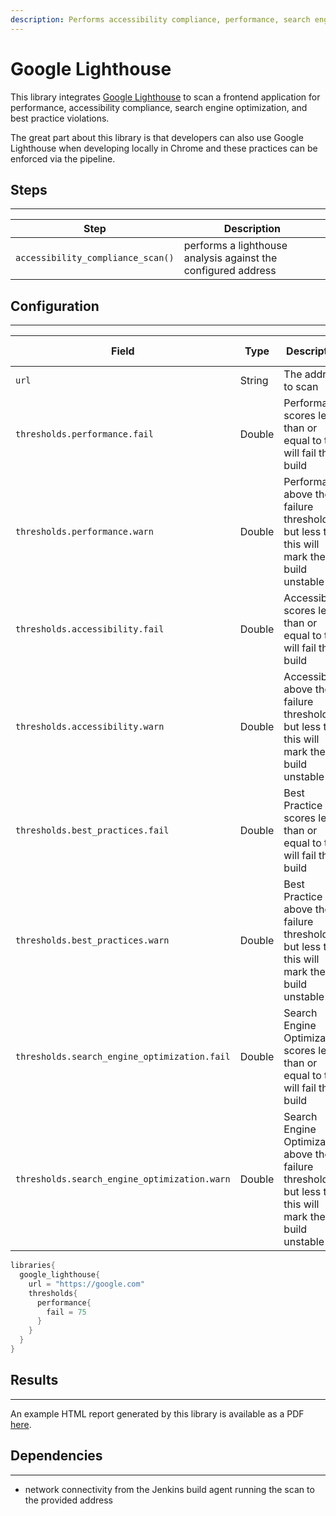 ```yaml
---
description: Performs accessibility compliance, performance, search engine optimization, and best practice validations on a frontend application
---
```


# Google Lighthouse

This library integrates [Google Lighthouse](https://developers.google.com/web/tools/lighthouse) to scan a frontend application for performance,
accessibility compliance, search engine optimization, and best practice violations.

The great part about this library is that developers can also use Google Lighthouse when developing locally in Chrome and these practices can be enforced via the pipeline.

## Steps

---

| Step | Description |
| ----------- | ----------- |
| ``accessibility_compliance_scan()`` | performs a lighthouse analysis against the configured address |

## Configuration

---

| Field | Type | Description | Default Value |
| ----------- | ----------- | ----------- | ----------- |
| `url` | String | The address to scan  |  |
| `thresholds.performance.fail` | Double | Performance scores less than or equal to this will fail the build  | `49.0` |
| `thresholds.performance.warn` | Double | Performance above the failure threshold but less than this will mark the build unstable | `89.0` |
| `thresholds.accessibility.fail` | Double | Accessibility scores less than or equal to this will fail the build  | `49.0` |
| `thresholds.accessibility.warn` | Double | Accessibility above the failure threshold but less than this will mark the build unstable | `89.0` |
| `thresholds.best_practices.fail` | Double | Best Practice scores less than or equal to this will fail the build  | `49.0` |
| `thresholds.best_practices.warn` | Double | Best Practice above the failure threshold but less than this will mark the build unstable | `89.0` |
| `thresholds.search_engine_optimization.fail` | Double | Search Engine Optimization scores less than or equal to this will fail the build  | `49.0` |
| `thresholds.search_engine_optimization.warn` | Double | Search Engine Optimization above the failure threshold but less than this will mark the build unstable | `89.0` |

```groovy
libraries{
  google_lighthouse{
    url = "https://google.com"
    thresholds{
      performance{
        fail = 75
      }
    }
  }
}
```

## Results

---

An example HTML report generated by this library is available as a PDF [here](../../assets/attachments/google_lighthouse/google_lighthouse.pdf).

## Dependencies

---

* network connectivity from the Jenkins build agent running the scan to the provided address
